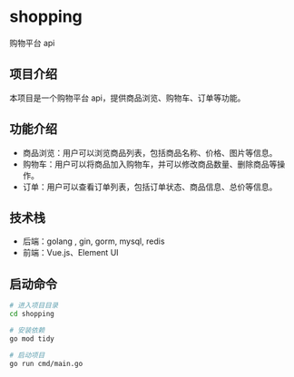 # shopping

购物平台 api

## 项目介绍

本项目是一个购物平台 api，提供商品浏览、购物车、订单等功能。

## 功能介绍

- 商品浏览：用户可以浏览商品列表，包括商品名称、价格、图片等信息。
- 购物车：用户可以将商品加入购物车，并可以修改商品数量、删除商品等操作。
- 订单：用户可以查看订单列表，包括订单状态、商品信息、总价等信息。

## 技术栈

- 后端：golang , gin, gorm, mysql, redis
- 前端：Vue.js、Element UI

## 启动命令

```bash
# 进入项目目录
cd shopping

# 安装依赖
go mod tidy

# 启动项目
go run cmd/main.go
```
